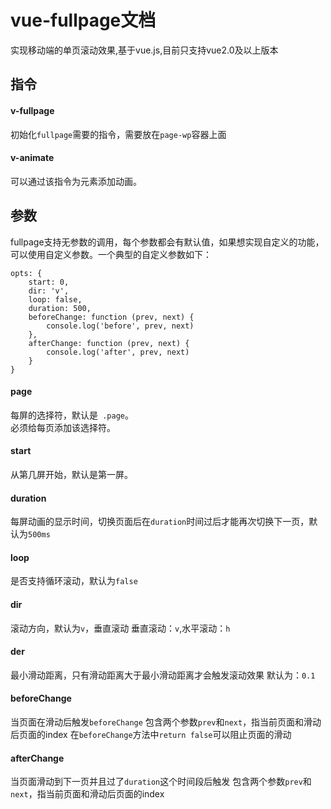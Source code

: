 # vue-fullpage文档
实现移动端的单页滚动效果,基于vue.js,目前只支持vue2.0及以上版本

## 指令
#### v-fullpage
初始化``fullpage``需要的指令，需要放在``page-wp``容器上面

#### v-animate
可以通过该指令为元素添加动画。

## 参数
fullpage支持无参数的调用，每个参数都会有默认值，如果想实现自定义的功能，可以使用自定义参数。一个典型的自定义参数如下：
```
opts: {
	start: 0,
	dir: 'v',
	loop: false,
	duration: 500,
	beforeChange: function (prev, next) {
		console.log('before', prev, next)
	},
	afterChange: function (prev, next) {
		console.log('after', prev, next)
	}
}
```
#### page
每屏的选择符，默认是`` .page``。  
必须给每页添加该选择符。

#### start
从第几屏开始，默认是第一屏。

#### duration
每屏动画的显示时间，切换页面后在``duration``时间过后才能再次切换下一页，默认为``500ms``

#### loop
是否支持循环滚动，默认为``false``

#### dir
滚动方向，默认为``v``，垂直滚动
垂直滚动：``v``,水平滚动：``h``

#### der
最小滑动距离，只有滑动距离大于最小滑动距离才会触发滚动效果
默认为：``0.1``

#### beforeChange
当页面在滑动后触发``beforeChange``
包含两个参数``prev``和``next``，指当前页面和滑动后页面的index
在``beforeChange``方法中``return false``可以阻止页面的滑动

#### afterChange
当页面滑动到下一页并且过了``duration``这个时间段后触发
包含两个参数``prev``和``next``，指当前页面和滑动后页面的index
